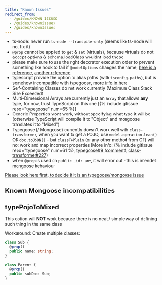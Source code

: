 ```yaml
---
title: "Known Issues"
redirect_from:
  - /guides/KNOWN-ISSUES
  - /guides/knownissues
  - /guides/knownIssues
---
```


- ts-node: never run `ts-node --transpile-only` (seems like ts-node will not fix it)
- `@prop` cannot be applied to `get` & `set` (virtuals), because virtuals do not accept options & schema.loadClass wouldnt load these
- please make sure to use the right decorator execution order to prevent something like hook to fail if `@modelOptions` changes the name, [here is a reference](https://github.com/wycats/javascript-decorators/issues/29), [another reference](https://stackoverflow.com/a/50714345/8944059)
- typescript provide the option to alias paths (with `tsconfig-paths`), but is somehow incompatible with typegoose, [more info in here](https://github.com/szokodiakos/typegoose/issues/392)
- Self-Containing Classes do not work currently (Maximum Class Stack Size Exceeded)
- Multi-Dimensional Arrays are currently just an `Array` that allows **any** type, for now, trust TypeScript on this one [{% include gitissue repo="typegoose" num=65 %}]
- Generic Properties wont work, without specifying what type it will be (otherwise TypeScript will compile it to "Object" and mongoose translates it to "Mixed")
- Typegoose (/ Mongoose) currently doesn't work well with `class-transformer`, when you want to get a POJO, use `model.operation.lean()` OR `doc.toJSON()` - but `classToPlain` (or any other method from CT) will not work and map incorrect properties (More info: {% include gitissue repo="typegoose" num=61 %}, [typegoose#9 (comment)](https://github.com/typegoose/typegoose/issues/96#issuecomment-549031131), [class-transformer#227](https://github.com/typestack/class-transformer/issues/227))
- when `@prop` is used on `public _id: any`, it will error out - this is intendet mongoose behaviour

[Please look here first, to decide if it is an typegoose/mongoose issue](https://github.com/Automattic/mongoose/issues?utf8=✓&q=is%3Aissue+involves%3Ahasezoey)

## Known Mongoose incompatibilities

## typePojoToMixed

This option will **NOT** work because there is no neat / simple way of defining such thing in the same class

Workaround:
Create multiple classes:

```ts
class Sub {
  @prop()
  public name: string;
}

class Parent {
  @prop()
  public subDoc: Sub;
}
```
